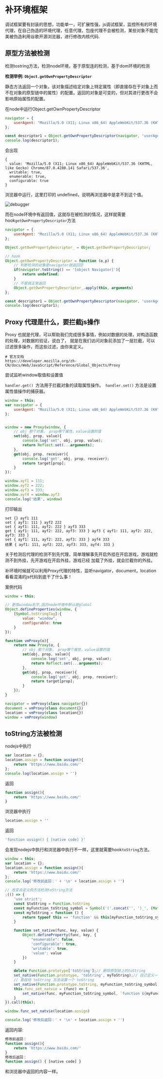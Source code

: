 # 补环境框架

调试框架要有封装的思想，功能单一，可扩展性强，js调试框架，监控所有的环境代理，在自己伪造的环境代理，任意代理，包座代理不会被检测，某些对象不能完美被伪造利用谷歌开源浏览器，进行修改内核代码.
    
## 原型方法被检测
    
检测tostring方法，检测node环境，基于原型连的检测，基于dom环境的检测
    
**检测举例: `Object.getOwnPropertyDescriptor`**

静态方法返回一个对象，该对象描述给定对象上特定属性（即直接存在于对象上而不在对象的原型链中的属性）的配置。返回的对象是可变的，但对其进行更改不会影响原始属性的配置。

在node中运行Object.getOwnPropertyDescriptor
```javascript
navigator = {
    userAgent: "Mozilla/5.0 (X11; Linux x86_64) AppleWebKit/537.36 (KHTML, like Gecko) Chrome/87.0.4280.141 Safari/537.36"
};

const descriptor1 = Object.getOwnPropertyDescriptor(navigator, 'userAgent');
console.log(descriptor1);
```
会出现

    {
      value: 'Mozilla/5.0 (X11; Linux x86_64) AppleWebKit/537.36 (KHTML, like Gecko) Chrome/87.0.4280.141 Safari/537.36',
      writable: true,
      enumerable: true,
      configurable: true
    }
    
浏览器中运行，这里打印的 undefined，说明再浏览器中是拿不到这个值。

![debugger](../../img/63.png)

而在node环境中有返回值，这就存在被检测的情况，这样就需要hook`getOwnPropertyDescriptor`方法
```javascript
navigator = {
    userAgent: "Mozilla/5.0 (X11; Linux x86_64) AppleWebKit/537.36 (KHTML, like Gecko) Chrome/87.0.4280.141 Safari/537.36"
};

Object.getOwnPropertyDescriptor_ = Object.getOwnPropertyDescriptor;

// hook
Object.getOwnPropertyDescriptor = function (o,p) {
    // 判断检测的对象是navigator就返回空
    if(navigator.toString() == '[object Navigator]'){
        return undefined;
    }
    // 不是就正常返回
    Object.getOwnPropertyDescriptor_.apply(this, arguments)
};

const descriptor1 = Object.getOwnPropertyDescriptor(navigator, 'userAgent');
console.log(descriptor1);
```
## Proxy 代理是什么，要拦截js操作
    
Proxy 也就是代理，可以帮助我们完成很多事情，例如对数据的处理，对构造函数的处理，对数据的验证，说白了，
就是在我们访问对象前添加了一层拦截，可以过滤很多操作，而这些过滤，由你来定义。

    # 官方文档
    https://developer.mozilla.org/zh-CN/docs/Web/JavaScript/Reference/Global_Objects/Proxy
    
尝试监听window取值和设置值

`handler.get() `方法用于拦截对象的读取属性操作。` handler.set()` 方法是设置属性值操作的捕获器。

```javascript
window = this;
var navigator = {
    userAgent: "Mozilla/5.0 (X11; Linux x86_64) AppleWebKit/537.36 (KHTML, like Gecko) Chrome/87.0.4280.141 Safari/537.36"
};


window = new Proxy(window, {
    // obj 那个对象， prop哪个属性，value设置的值
    set(obj, prop, value){
        console.log('set', obj, prop, value);
        return Reflect.set(...arguments);
    },
    get(obj, prop, receiver){
        console.log('get', obj, prop, receiver);
        return target[prop];
    }
});

window.ayf1 = 111;
window.ayf2 = 222;
window.ayf3 = 333;
window.ayf4 = window.ayf3
console.log('结果', window)
```
    
打印输出

    set {} ayf1 111
    set { ayf1: 111 } ayf2 222
    set { ayf1: 111, ayf2: 222 } ayf3 333
    get { ayf1: 111, ayf2: 222, ayf3: 333 } ayf3 { ayf1: 111, ayf2: 222, ayf3: 333 }
    set { ayf1: 111, ayf2: 222, ayf3: 333 } ayf4 333
    结果 { ayf1: 111, ayf2: 222, ayf3: 333, ayf4: 333 }
    
关于检测后代理的检测不到先代理，简单理解事先开启外挂在开启游戏，游戏就检测不到外挂，先开游戏在开启外挂，游戏已经
加载了外挂，就会拦截你的外挂。

补环境时候就可以利用Proxy代理的特性，监听navigator，document，location看看混淆的js代码到底干了什么事！

案例代码

```javascript
window = this;

// 更改window名字,因为node环境中默认是global
Object.defineProperties(window, {
    [Symbol.toStringTag]:{
        value: "window",
        configurable: true
    }
});

function vmProxy(o){
    return new Proxy(o, {
        // obj 那个对象， prop哪个属性，value设置的值
        set(obj, prop, value){
            console.log('set', obj, prop, value);
            return Reflect.set(...arguments);
        },
        get(obj, prop, receiver){
            console.log('get', obj, prop, receiver);
            return target[prop];
        }
    });
}

navigator = vmProxy(class navigator{})
document = vmProxy(class document{})
location = vmProxy(class location{})
window = vmProxy(window)
```

## toString方法被检测

nodejs中执行
```javascript
var location = {};
location.assign = function assign(){
    return 'https://www.baidu.com/'
};
console.log(location.assign + '')
```
返回
```javascript
function assign(){
    return 'https://www.baidu.com/'
}
```

浏览器中执行
```javascript
location.assign + ''
```
返回
```javascript
'function assign() { [native code] }'
```
会发现nodejs中执行和浏览器中执行不一样，这里就需要hook`toString`方法。

```javascript
window = this;
var location = {};
location.assign = function assign(){
    return 'https://www.baidu.com/'
};
console.log('修改前返回：' + '\n' + location.assign + '')

// 改变自定义的方法检测toString方法
;(() => {
    'use strict';
    const $toString = Function.toString
    const myFunction_toString_symbol = Symbol('('.concat('', ')_', (Math.random() + '').toString(36)))
    const myToString = function () {
        return typeof this == 'function' && this[myFunction_toString_symbol] || $toString.call(this)
    }

    function set_native(func, key, value) {
        Object.defineProperty(func, key, {
            "enumerable": false,
            'configurable': true,
            'writable': true,
            'value': value
        })
    }

    delete Function.prototype['toString'];// 删除原型链上的toString
    set_native(Function.prototype, 'toString', myToString);// 自己定义一个getter方法
    // 套娃给 toString 方法设置一个 toString
    set_native(Function.prototype.toString, myFunction_toString_symbol, 'function toString(){ [native code] }')
    this.func_set_natvie = (func) => {
        set_native(func, myFunction_toString_symbol, `function ${myFunction_toString_symbol, func.name || ''}() { [native code] }`)
    }
}).call(this);

window.func_set_natvie(location.assign)

console.log('修改后返回：' + '\n' + location.assign + '')
```

返回内容:

```javascript
修改前返回：
function assign(){
    return 'https://www.baidu.com/'
}
修改后返回：
function assign() { [native code] }
```

和浏览器中返回的内容一样。

